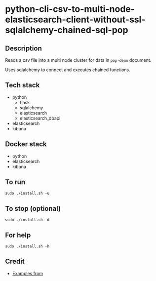# python-cli-csv-to-multi-node-elasticsearch-client-without-ssl-sqlalchemy-chained-sql-pop

## Description
Reads a csv file into a multi node cluster for data in `pop-demo` document.

Uses sqlalchemy to connect and executes chained functions.

## Tech stack
- python
    - flask
    - sqlalchemy
    - elasticsearch
    - elasticsearch_dbapi
- elasticsearch
- kibana

## Docker stack
- python
- elasticsearch
- kibana

## To run
`sudo ./install.sh -u`

## To stop (optional)
`sudo ./install.sh -d`

## For help
`sudo ./install.sh -h`

## Credit
- [Examples from](https://docs.sqlalchemy.org/en/20/tutorial/data_select.html)